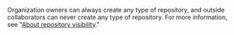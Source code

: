 Organization owners can always create any type of repository, and outside collaborators can never create any type of repository. For more information, see "[About repository visibility](/github/creating-cloning-and-archiving-repositories/about-repository-visibility)."
